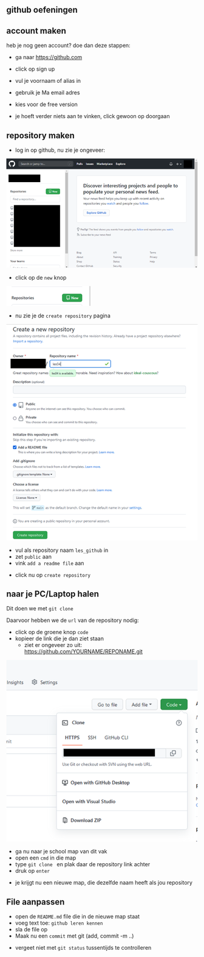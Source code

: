 ## github oefeningen


## account maken

heb je nog geen account? doe dan deze stappen:

- ga naar https://github.com
- click op sign up
- vul je voornaam of alias in
- gebruik je Ma email adres

- kies voor de free version
- je hoeft verder niets aan te vinken, click gewoon op doorgaan

## repository maken


- log in op github, nu zie je ongeveer:

![githubmain.png](img/githubmain.png)

- click op de `new` knop

![new](img/new.png)

- nu zie je de `create repository` pagina

![repo](img/repo.png)

* vul als repository naam `les_github` in
* zet `public` aan
* vink `add a readme file` aan

- click nu op `create repository`


## naar je PC/Laptop halen

Dit doen we met `git clone`

Daarvoor hebben we de `url` van de repository nodig:
- click op de groene knop `code`
- kopieer de link die je dan ziet staan 
    * ziet er ongeveer zo uit: https://github.com/YOURNAME/REPONAME.git

![repolink](img/repolink.png)

- ga nu naar je school map van dit vak
- open een `cmd` in die map
- type `git clone ` en plak daar de repository link achter
- druk op `enter`

* je krijgt nu een nieuwe map, die dezelfde naam heeft als jou repository

## File aanpassen

- open de `README.md` file die in de nieuwe map staat 
- voeg text toe: `github leren kennen`
- sla de file op
- Maak nu een `commit` met git (add, commit -m ..)
* vergeet niet met `git status` tussentijds te controlleren
